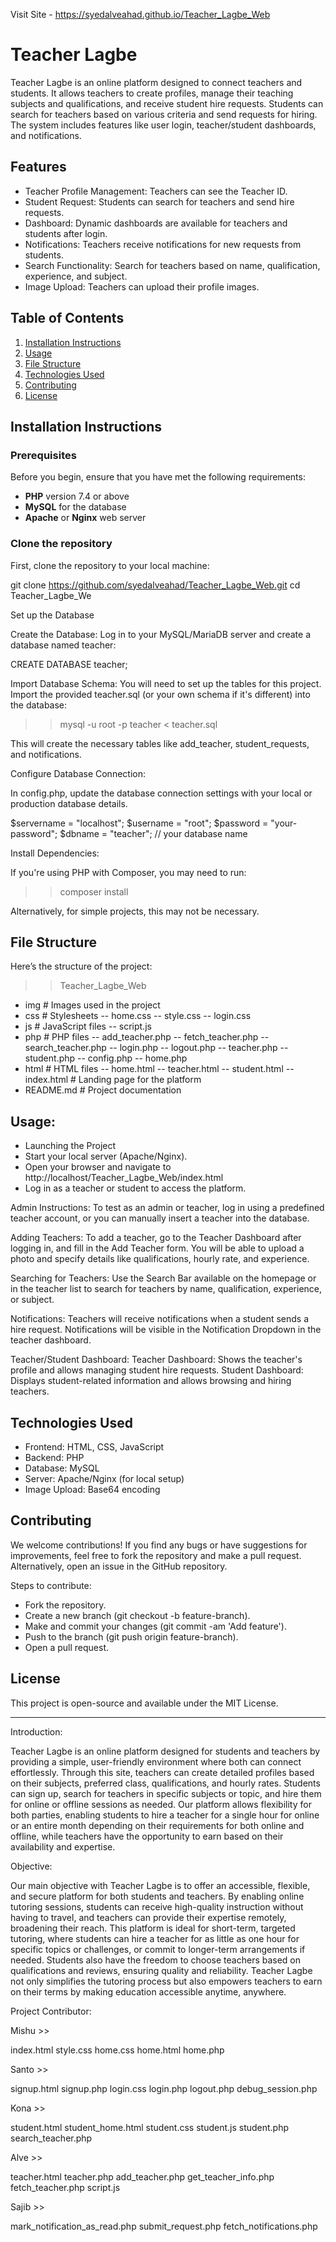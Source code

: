 Visit Site - https://syedalveahad.github.io/Teacher_Lagbe_Web

# Teacher Lagbe

Teacher Lagbe is an online platform designed to connect teachers and students. It allows teachers to create profiles, manage their teaching subjects and qualifications, and receive student hire requests. Students can search for teachers based on various criteria and send requests for hiring. The system includes features like user login, teacher/student dashboards, and notifications.

## Features

- Teacher Profile Management: Teachers can see the Teacher ID.
- Student Request: Students can search for teachers and send hire requests.
- Dashboard: Dynamic dashboards are available for teachers and students after login.
- Notifications: Teachers receive notifications for new requests from students.
- Search Functionality: Search for teachers based on name, qualification, experience, and subject.
- Image Upload: Teachers can upload their profile images.

## Table of Contents

1. [Installation Instructions](#installation-instructions)
2. [Usage](#usage)
3. [File Structure](#file-structure)
4. [Technologies Used](#technologies-used)
5. [Contributing](#contributing)
6. [License](#license)

## Installation Instructions

### Prerequisites

Before you begin, ensure that you have met the following requirements:

- **PHP** version 7.4 or above
- **MySQL** for the database
- **Apache** or **Nginx** web server

### Clone the repository

First, clone the repository to your local machine:

git clone https://github.com/syedalveahad/Teacher_Lagbe_Web.git
cd Teacher_Lagbe_We

Set up the Database

Create the Database: Log in to your MySQL/MariaDB server and create a database named teacher:

CREATE DATABASE teacher;

Import Database Schema: You will need to set up the tables for this project. Import the provided teacher.sql (or your own schema if it's different) into the database:

>> mysql -u root -p teacher < teacher.sql

This will create the necessary tables like add_teacher, student_requests, and notifications.

Configure Database Connection:

In config.php, update the database connection settings with your local or production database details.

$servername = "localhost";
$username = "root";
$password = "your-password";
$dbname = "teacher";  // your database name

Install Dependencies:

If you're using PHP with Composer, you may need to run:

>> composer install

Alternatively, for simple projects, this may not be necessary.

## File Structure

Here’s the structure of the project:

>> Teacher_Lagbe_Web
- img                   # Images used in the project
- css                   # Stylesheets
-- home.css
-- style.css
-- login.css
- js                    # JavaScript files
-- script.js
- php                   # PHP files
-- add_teacher.php
-- fetch_teacher.php
-- search_teacher.php
-- login.php
-- logout.php
-- teacher.php
-- student.php
-- config.php
-- home.php
- html                  # HTML files
-- home.html
-- teacher.html
-- student.html
-- index.html             # Landing page for the platform
- README.md              # Project documentation

## Usage:

- Launching the Project
- Start your local server (Apache/Nginx).
- Open your browser and navigate to http://localhost/Teacher_Lagbe_Web/index.html
- Log in as a teacher or student to access the platform.

Admin Instructions:
To test as an admin or teacher, log in using a predefined teacher account, or you can manually insert a teacher into the database.

Adding Teachers:
To add a teacher, go to the Teacher Dashboard after logging in, and fill in the Add Teacher form. You will be able to upload a photo and specify details like qualifications, hourly rate, and experience.

Searching for Teachers:
Use the Search Bar available on the homepage or in the teacher list to search for teachers by name, qualification, experience, or subject.

Notifications:
Teachers will receive notifications when a student sends a hire request. Notifications will be visible in the Notification Dropdown in the teacher dashboard.

Teacher/Student Dashboard:
Teacher Dashboard: Shows the teacher's profile and allows managing student hire requests.
Student Dashboard: Displays student-related information and allows browsing and hiring teachers.

## Technologies Used

- Frontend: HTML, CSS, JavaScript
- Backend: PHP
- Database: MySQL
- Server: Apache/Nginx (for local setup)
- Image Upload: Base64 encoding

## Contributing

We welcome contributions! If you find any bugs or have suggestions for improvements, feel free to fork the repository and make a pull request. Alternatively, open an issue in the GitHub repository.

Steps to contribute:

- Fork the repository.
- Create a new branch (git checkout -b feature-branch).
- Make and commit your changes (git commit -am 'Add feature').
- Push to the branch (git push origin feature-branch).
- Open a pull request.

## License
This project is open-source and available under the MIT License.

-----------------------------------------------------------------

Introduction:

Teacher Lagbe is an online platform designed for students and teachers by providing a simple, user-friendly environment where both can connect effortlessly. Through this site, teachers can create detailed profiles based on their subjects, preferred class, qualifications, and hourly rates. Students can sign up, search for teachers in specific subjects or topic, and hire them for online or offline sessions as needed. Our platform allows flexibility for both parties, enabling students to hire a teacher for a single hour for online or an entire month depending on their requirements for both online and offline, while teachers have the opportunity to earn based on their availability and expertise.

Objective:

Our main objective with Teacher Lagbe is to offer an accessible, flexible, and secure platform for both students and teachers. By enabling online tutoring sessions, students can receive high-quality instruction without having to travel, and teachers can provide their expertise remotely, broadening their reach. This platform is ideal for short-term, targeted tutoring, where students can hire a teacher for as little as one hour for specific topics or challenges, or commit to longer-term arrangements if needed. Students also have the freedom to choose teachers based on qualifications and reviews, ensuring quality and reliability. Teacher Lagbe not only simplifies the tutoring process but also empowers teachers to earn on their terms by making education accessible anytime, anywhere.

Project Contributor:

Mishu >>

index.html
style.css
home.css
home.html
home.php

Santo >> 

signup.html
signup.php
login.css
login.php
logout.php
debug_session.php

Kona >> 

student.html
student_home.html
student.css
student.js
student.php
search_teacher.php

Alve >> 

teacher.html
teacher.php
add_teacher.php
get_teacher_info.php
fetch_teacher.php
script.js

Sajib >>

mark_notification_as_read.php
submit_request.php
fetch_notifications.php
